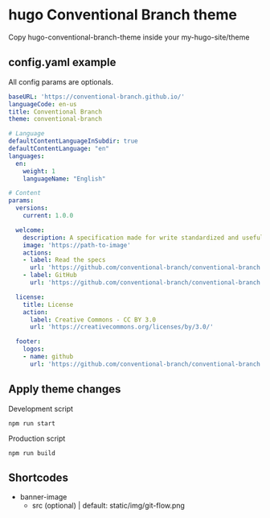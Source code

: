 # hugo Conventional Branch theme
Copy hugo-conventional-branch-theme inside your my-hugo-site/theme

## config.yaml example
All config params are optionals.
```yaml
baseURL: 'https://conventional-branch.github.io/'
languageCode: en-us
title: Conventional Branch
theme: conventional-branch

# Language
defaultContentLanguageInSubdir: true
defaultContentLanguage: "en"
languages:
  en:
    weight: 1
    languageName: "English"

# Content
params:
  versions:
    current: 1.0.0

  welcome:
    description: A specification made for write standardized and useful commit messages
    image: 'https://path-to-image'
    actions:
    - label: Read the specs
      url: 'https://github.com/conventional-branch/conventional-branch'
    - label: GitHub
      url: 'https://github.com/conventional-branch/conventional-branch'

  license:
    title: License
    action:
      label: Creative Commons - CC BY 3.0
      url: 'https://creativecommons.org/licenses/by/3.0/'

  footer:
    logos:
    - name: github
      url: 'https://github.com/conventional-branch/conventional-branch'
```

## Apply theme changes
Development script
```ssh
npm run start
```

Production script
```ssh
npm run build
```

## Shortcodes
* banner-image
  * src (optional) | default: static/img/git-flow.png